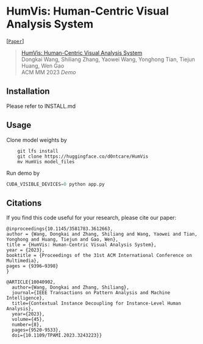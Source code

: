# HumVis: Human-Centric Visual Analysis System

[[`Paper`](https://dl.acm.org/doi/pdf/10.1145/3581783.3612663)]

> [HumVis: Human-Centric Visual Analysis System](https://dl.acm.org/doi/10.1145/3581783.3612663)  
> Dongkai Wang, Shiliang Zhang, Yaowei Wang, Yonghong Tian, Tiejun Huang, Wen Gao  
> ACM MM 2023 *Demo*

## Installation
Please refer to INSTALL.md

## Usage

Clone model weights by
```shell
    git lfs install
    git clone https://huggingface.co/d0ntcare/HumVis
    mv HumVis model_files
```

Run demo by

```python
CUDA_VISIBLE_DEVICES=0 python app.py
```

## Citations
If you find this code useful for your research, please cite our paper:

```
@inproceedings{10.1145/3581783.3612663,
author = {Wang, Dongkai and Zhang, Shiliang and Wang, Yaowei and Tian, Yonghong and Huang, Tiejun and Gao, Wen},
title = {HumVis: Human-Centric Visual Analysis System},
year = {2023},
booktitle = {Proceedings of the 31st ACM International Conference on Multimedia},
pages = {9396–9398}
}
```

```
@ARTICLE{10040902,
  author={Wang, Dongkai and Zhang, Shiliang},
  journal={IEEE Transactions on Pattern Analysis and Machine Intelligence}, 
  title={Contextual Instance Decoupling for Instance-Level Human Analysis}, 
  year={2023},
  volume={45},
  number={8},
  pages={9520-9533},
  doi={10.1109/TPAMI.2023.3243223}}
```